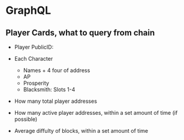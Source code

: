 # GraphQL

## Player Cards, what to query from chain
- Player PublicID:
- Each Character 
    - Names + 4 four of address
    - AP
    - Prosperity
    - Blacksmith: Slots 1-4

- How many total player addresses
- How many active player addresses, within a set amount of time (if possible)
- Average diffulty of blocks, within a set amount of time




